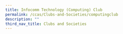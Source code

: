 ```yaml
---
title: Infocomm Technology (Computing) Club
permalink: /ccas/Clubs-and-Societies/computingclub
description: ""
third_nav_title: Clubs and Societies
---
```

